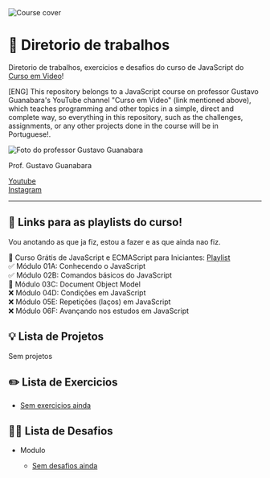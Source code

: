 <img src="https://github.com/SorenKazam/javascript/assets/46906203/13f5b80d-43ed-4c6f-99fa-045e4bf494d4" alt="Course cover"/>

<h1>🚀 Diretorio de trabalhos</h1>
<p>Diretorio de trabalhos, exercicios e desafios do curso de JavaScript do <a href="https://www.youtube.com/@CursoemVideo" target="_blank">Curso em Video</a>!</p>
<p>[ENG] This repository belongs to a JavaScript course on professor Gustavo Guanabara's YouTube channel "Curso em Video" (link mentioned above), which teaches programming and other topics in a simple, direct and complete way, so everything in this repository, such as the challenges, assignments, or any other projects done in the course will be in Portuguese!.</p>
<img src="https://github.com/SorenKazam/html-css/assets/46906203/1234b682-3538-4cc0-8849-d640bc11caf0" alt="Foto do professor Gustavo Guanabara"/>
<p>Prof. Gustavo Guanabara</p>
<a href="https://www.youtube.com/@CursoemVideo">Youtube</a><br>
<a href="https://www.instagram.com/cursoemvideo/">Instagram</a>
<hr />
<h2>📖 Links para as playlists do curso!</h2>
<p>Vou anotando as que ja fiz, estou a fazer e as que ainda nao fiz.</p>
🍿 Curso Grátis de JavaScript e ECMAScript para Iniciantes: <a href="https://www.youtube.com/watch?v=1-w1RfGIov4&list=PLHz_AreHm4dlsK3Nr9GVvXCbpQyHQl1o1">Playlist</a><br>
✅ Módulo 01A: Conhecendo o JavaScript<br>
✅ Módulo 02B: Comandos básicos do JavaScript<br>
🔄️ Módulo 03C: Document Object Model<br>
❌ Módulo 04D: Condições em JavaScript<br>
❌ Módulo 05E: Repetições (laços) em JavaScript<br>
❌ Módulo 06F: Avançando nos estudos em JavaScript<br>

<h2>💡 Lista de Projetos</h2>
<p>Sem projetos</p>

<h2>✏️ Lista de Exercicios</h2>
<ul>
  <li><a href="">Sem exercicios ainda</a></li>
</ul>
<h2>🥷🏻 Lista de Desafios</h2>
<ul>
  <li>Modulo</li>
  <ul>
    <li><a href="">Sem desafios ainda</a></li>
  </ul>
</ul>
